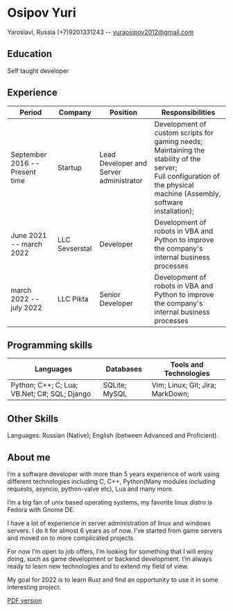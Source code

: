 # Osipov Yuri

Yaroslavl, Russia
(+7)9201331243 -- yuraosipov2012@gmail.com

## Education

Self taught developer

## Experience

|Period|Company|Position|Responsibilities|
|---|---|---|---|
|September 2016 -- Present time | Startup | Lead Developer and Server administrator | Development of custom scripts for gaming needs; <br> Maintaining the stability of the server;<br> Full configuration of the physical machine (Assembly, software installation); |
|June 2021 -- march 2022 | LLC Sevserstal | Developer | Development of robots in VBA and Python to improve the company's internal business processes |
|march 2022 -- july 2022 | LLC Pikta | Senior Developer | Development of robots in VBA and Python to improve the company's internal business processes |

## Programming skills

|Languages|Databases|Tools and Technologies|
|---|---|---|
|Python; C++; C; Lua; VB.Net; C#; SQL; Django|SQLite; MySQL|Vim; Linux; Git; Jira; MarkDown;|

## Other Skills

Languages: Russian (Native); English (between Advanced and Proficient).

## About me

I’m a software developer with more than 5 years experience of work using different technologies including C, C++, Python(Many modules including requests, asyncio, python-valve etc), Lua and many more.

I’m a big fan of unix based operating systems, my favorite linux distro is Fedora with Gnome DE.

I have a lot of experience in server administration of linux and windows servers. I do it for almost 6 years as of now. I’ve started from game servers and moved on to more complicated projects.

For now I’m open to job offers, I’m looking for something that I will enjoy doing, such as game development or backend development. I’m always ready to learn new technologies and to extend my field of view.

My goal for 2022 is to learn Rust and find an opportunity to use it in some interesting project.

[PDF version](Osipov_Yuri_Developer_CV.pdf)
